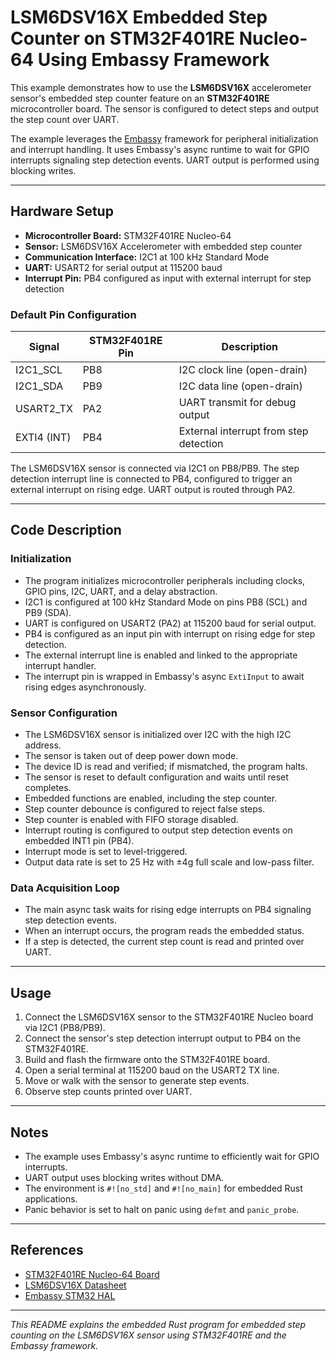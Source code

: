 # LSM6DSV16X Embedded Step Counter on STM32F401RE Nucleo-64 Using Embassy Framework

This example demonstrates how to use the **LSM6DSV16X** accelerometer sensor's embedded step counter feature on an **STM32F401RE** microcontroller board. The sensor is configured to detect steps and output the step count over UART.

The example leverages the [Embassy](https://embassy.dev/) framework for peripheral initialization and interrupt handling. It uses Embassy's async runtime to wait for GPIO interrupts signaling step detection events. UART output is performed using blocking writes.

---

## Hardware Setup

- **Microcontroller Board:** STM32F401RE Nucleo-64
- **Sensor:** LSM6DSV16X Accelerometer with embedded step counter
- **Communication Interface:** I2C1 at 100 kHz Standard Mode
- **UART:** USART2 for serial output at 115200 baud
- **Interrupt Pin:** PB4 configured as input with external interrupt for step detection

### Default Pin Configuration

| Signal       | STM32F401RE Pin | Description                      |
|--------------|-----------------|---------------------------------|
| I2C1_SCL     | PB8             | I2C clock line (open-drain)     |
| I2C1_SDA     | PB9             | I2C data line (open-drain)      |
| USART2_TX    | PA2             | UART transmit for debug output  |
| EXTI4 (INT)  | PB4             | External interrupt from step detection |

The LSM6DSV16X sensor is connected via I2C1 on PB8/PB9. The step detection interrupt line is connected to PB4, configured to trigger an external interrupt on rising edge. UART output is routed through PA2.

---

## Code Description

### Initialization

- The program initializes microcontroller peripherals including clocks, GPIO pins, I2C, UART, and a delay abstraction.
- I2C1 is configured at 100 kHz Standard Mode on pins PB8 (SCL) and PB9 (SDA).
- UART is configured on USART2 (PA2) at 115200 baud for serial output.
- PB4 is configured as an input pin with interrupt on rising edge for step detection.
- The external interrupt line is enabled and linked to the appropriate interrupt handler.
- The interrupt pin is wrapped in Embassy's async `ExtiInput` to await rising edges asynchronously.

### Sensor Configuration

- The LSM6DSV16X sensor is initialized over I2C with the high I2C address.
- The sensor is taken out of deep power down mode.
- The device ID is read and verified; if mismatched, the program halts.
- The sensor is reset to default configuration and waits until reset completes.
- Embedded functions are enabled, including the step counter.
- Step counter debounce is configured to reject false steps.
- Step counter is enabled with FIFO storage disabled.
- Interrupt routing is configured to output step detection events on embedded INT1 pin (PB4).
- Interrupt mode is set to level-triggered.
- Output data rate is set to 25 Hz with ±4g full scale and low-pass filter.

### Data Acquisition Loop

- The main async task waits for rising edge interrupts on PB4 signaling step detection events.
- When an interrupt occurs, the program reads the embedded status.
- If a step is detected, the current step count is read and printed over UART.

---

## Usage

1. Connect the LSM6DSV16X sensor to the STM32F401RE Nucleo board via I2C1 (PB8/PB9).
2. Connect the sensor's step detection interrupt output to PB4 on the STM32F401RE.
3. Build and flash the firmware onto the STM32F401RE board.
4. Open a serial terminal at 115200 baud on the USART2 TX line.
5. Move or walk with the sensor to generate step events.
6. Observe step counts printed over UART.

---

## Notes

- The example uses Embassy's async runtime to efficiently wait for GPIO interrupts.
- UART output uses blocking writes without DMA.
- The environment is `#![no_std]` and `#![no_main]` for embedded Rust applications.
- Panic behavior is set to halt on panic using `defmt` and `panic_probe`.

---

## References

- [STM32F401RE Nucleo-64 Board](https://www.st.com/en/evaluation-tools/nucleo-f401re.html)
- [LSM6DSV16X Datasheet](https://www.st.com/resource/en/datasheet/lsm6dsv16x.pdf)
- [Embassy STM32 HAL](https://docs.rs/embassy-stm32)

---

*This README explains the embedded Rust program for embedded step counting on the LSM6DSV16X sensor using STM32F401RE and the Embassy framework.*
